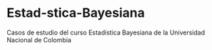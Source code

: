# Estad-stica-Bayesiana
Casos de estudio del curso Estadística Bayesiana de la Universidad Nacional de Colombia
